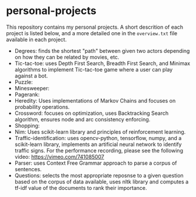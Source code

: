 # personal-projects
This repository contains my personal projects. A short descrition of each project is listed below, and a more detailed one in the `overview.txt` file available in each project. 

- Degrees: finds the shortest "path" between given two actors depending on how they can be related by movies, etc.
- Tic-tac-toe: uses Depth First Search, Breadth First Search, and Minimax algorithms to implement Tic-tac-toe game where a user can play against a bot.
- Puzzle:
- Minesweeper:
- Pagerank:
- Heredity: Uses implementations of Markov Chains and focuses on probability operations.
- Crossword: focuses on optimization, uses Backtracking Search algorithm, ensures node and arc consistency enforcing.
- Shopping:
- Nim: Uses scikit-learn library and principles of reinforcement learning.
- Traffic-identification: uses opencv-python, tensorflow, numpy, and a scikit-learn library, implements an artificial neural network to identify traffic signs. For the performance recording, please see the following video: https://vimeo.com/741085007
- Parser: uses Context Free Grammar approach to parse a corpus of sentences.
- Questions: selects the most appropriate reposnse to a given question based on the corpus of data available, uses nltk library and computes a tf-idf value of the documents to rank their importance.
